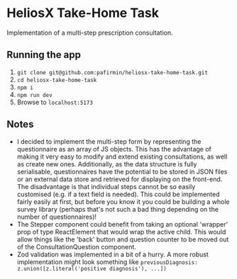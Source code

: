 # HeliosX Take-Home Task
Implementation of a multi-step prescription consultation.

## Running the app
1. `git clone git@github.com:pafirmin/heliosx-take-home-task.git`
2. `cd heliosx-take-home-task`
3. `npm i`
4. `npm run dev`
5. Browse to `localhost:5173`

## Notes
- I decided to implement the multi-step form by representing the questionnaire as an array of JS objects.
This has the advantage of making it very easy to modify and extend existing consultations, as well as
create new ones. Additionally, as the data structure is fully serialisable, questionnaires have the 
potential to be stored in JSON files or an external data store and retrieved for displaying on the
front-end. The disadvantage is that individual steps cannot be so easily customised (e.g. if a text
field is needed). This could be implemented fairly easily at first, but before you know it you could
be building a whole survey library (perhaps that's not such a bad thing depending on the number of
questionnaires)!
- The Stepper component could benefit from taking an optional 'wrapper' prop of type ReactElement that
would wrap the active child. This would allow things like the 'back' button and question counter to
be moved out of the ConsultationQuestion component.
- Zod validation was implemented in a bit of a hurry. A more robust implementation might look something
like `previousDiagnosis: z.union([z.literal('positive diagnosis'), ...])`


